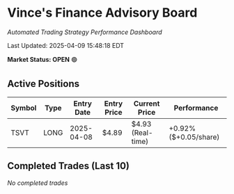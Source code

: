 # Vince's Finance Advisory Board

*Automated Trading Strategy Performance Dashboard*

Last Updated: 2025-04-09 15:48:18 EDT

**Market Status: OPEN** 🟢

## Active Positions

| Symbol | Type | Entry Date | Entry Price | Current Price | Performance |
|--------|------|------------|-------------|---------------|-------------|
| TSVT | LONG | 2025-04-08 | $4.89 | $4.93 (Real-time) | +0.92% ($+0.05/share) |

## Completed Trades (Last 10)

*No completed trades*